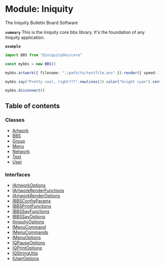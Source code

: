 # Module: Iniquity

The Iniquity Bulletin Board Software

**`summary`** This is the Iniquity core bbs library. It's the foundation of any Iniquity application.

**`example`**
```typescript
import BBS from "@iniquitybbs/core"

const mybbs = new BBS()

mybbs.artwork({ filename: "./path/to/textfile.ans" }).render({ speed: 10 })

mybbs.say("Pretty cool, right???".newlines(2).color("bright cyan").center()).pause()

mybbs.disconnect()
```

## Table of contents

### Classes

- [Artwork](../classes/Iniquity.Artwork.md)
- [BBS](../classes/Iniquity.BBS.md)
- [Group](../classes/Iniquity.Group.md)
- [Menu](../classes/Iniquity.Menu.md)
- [Network](../classes/Iniquity.Network.md)
- [Text](../classes/Iniquity.Text.md)
- [User](../classes/Iniquity.User.md)

### Interfaces

- [IArtworkOptions](../interfaces/Iniquity.IArtworkOptions.md)
- [IArtworkRenderFunctions](../interfaces/Iniquity.IArtworkRenderFunctions.md)
- [IArtworkRenderOptions](../interfaces/Iniquity.IArtworkRenderOptions.md)
- [IBBSConfigParams](../interfaces/Iniquity.IBBSConfigParams.md)
- [IBBSPrintFunctions](../interfaces/Iniquity.IBBSPrintFunctions.md)
- [IBBSSayFunctions](../interfaces/Iniquity.IBBSSayFunctions.md)
- [IBBSSayOptions](../interfaces/Iniquity.IBBSSayOptions.md)
- [IIniquityOptions](../interfaces/Iniquity.IIniquityOptions.md)
- [IMenuCommand](../interfaces/Iniquity.IMenuCommand.md)
- [IMenuCommands](../interfaces/Iniquity.IMenuCommands.md)
- [IMenuOptions](../interfaces/Iniquity.IMenuOptions.md)
- [IQPauseOptions](../interfaces/Iniquity.IQPauseOptions.md)
- [IQPrintOptions](../interfaces/Iniquity.IQPrintOptions.md)
- [IQStringUtils](../interfaces/Iniquity.IQStringUtils.md)
- [IUserOptions](../interfaces/Iniquity.IUserOptions.md)
